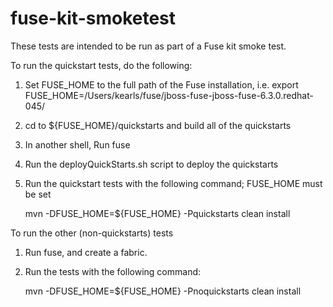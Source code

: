 fuse-kit-smoketest
==================

These tests are intended to be run as part of a Fuse kit smoke test.   
 
To run the quickstart tests, do the following:

1. Set FUSE_HOME to the full path of the Fuse installation, i.e. export FUSE_HOME=/Users/kearls/fuse/jboss-fuse-jboss-fuse-6.3.0.redhat-045/
2. cd to ${FUSE_HOME}/quickstarts and build all of the quickstarts
3. In another shell, Run fuse
4. Run the deployQuickStarts.sh script to deploy the quickstarts
5. Run the quickstart tests with the following command; FUSE_HOME must be set

    mvn -DFUSE_HOME=${FUSE_HOME} -Pquickstarts clean install
    
To run the other (non-quickstarts) tests

1. Run fuse, and create a fabric.
2. Run the tests with the following command:

    mvn -DFUSE_HOME=${FUSE_HOME} -Pnoquickstarts clean install
    

    